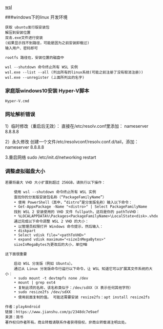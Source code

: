 

[wsl](https://docs.microsoft.com/zh-cn/windows/wsl/about)

###windows下的linux 开发环境

	获取 ubuntu发行版安装包
	解压到安装位置
	双击.exe文件进行安装
	(如果显示找不到路径，可能是因为之前安装卸载过)
	输入用户、密码即可

	rootfs 路径在，安装位置的磁盘中

	wsl --shutdown 命令终止所有 WSL 实例
	wsl.exe --list --all (列出所有的linux系统(可能之前注册了没有取消注册))
	wsl.exe --unregister (上面所列出的名字)

### 家庭版windows10安装 Hyper-V脚本
	Hyper-V.cmd

### 网址解析错误
<p>
1）临时修改（重启后无效）：
直接在/etc/resolv.conf里添加：
nameserver 8.8.8.8

2）永久修改
创建一个文件/etc/resolvconf/resolv.conf.d/tail，添加：
nameserver 8.8.8.8

3.重启网络
sudo /etc/init.d/networking restart
</p>


### 调整虚拟磁盘大小
	若要将最大 VHD 大小扩展到超过 256GB，请执行以下操作：

		使用 wsl --shutdown 命令终止所有 WSL 实例
		查找你的分发版安装包名称（“PackageFamilyName”）
		• 使用 PowerShell（其中，“distro”是分发版名称）输入以下命令：
		• Get-AppxPackage -Name "<distro>" | Select PackageFamilyName
		找到 WSL 2 安装使用的 VHD 文件 fullpath，这将是你的 pathToVHD：
		• %LOCALAPPDATA%\Packages<PackageFamilyName>\LocalState<disk>.vhdx
		通过完成以下命令调整 WSL 2 VHD 的大小：
		• 以管理员权限打开 Windows 命令提示，然后输入：
		• diskpart
		• Select vdisk file="<pathToVHD>"
		• expand vdisk maximum="<sizeInMegaBytes>"
		sizeInMegaBytes为更改后的大小，单位MB

	这下面很重要

		启动 WSL 分发版（例如 Ubuntu）。
		通过从 Linux 分发版命令行运行以下命令，让 WSL 知道它可以扩展其文件系统的大小：
		• sudo mount -t devtmpfs none /dev
		• mount | grep ext4
		• 复制此项的名称，该名称类似于：/dev/sdXX（X 表示任何其他字符）
		• sudo resize2fs /dev/sdXX
		• 使用前面复制的值。 可能还需要安装 resize2fs：apt install resize2fs

	作者：playAndroid
	链接：https://www.jianshu.com/p/2348dc7e9aef
	来源：简书
	著作权归作者所有。商业转载请联系作者获得授权，非商业转载请注明出处。